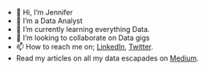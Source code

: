 - 👋 Hi, I’m Jennifer
- 👀 I’m a Data Analyst
- 🌱 I’m currently learning everything Data.
- 💞️ I’m looking to collaborate on Data gigs
- 📫 How to reach me on; [LinkedIn](https://www.linkedin.com/in/jennifer-okeke-20a677187/), [Twitter](https://twitter.com/jenni__eee).
- Read my articles on all my data escapades on [Medium](https://medium.com/@okekejennifer03).

<!---
Jennie4Data/Jennie4Data is a ✨ special ✨ repository because its `README.md` (this file) appears on your GitHub profile.
You can click the Preview link to take a look at your changes.
--->

